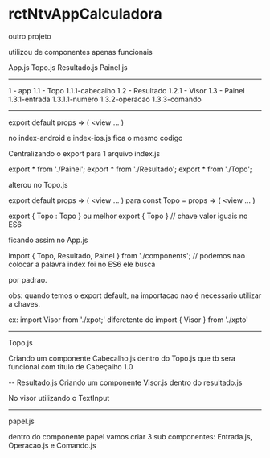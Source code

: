 # rctNtvAppCalculadora

outro projeto

utilizou de componentes apenas funcionais

App.js
Topo.js
Resultado.js
Painel.js

-----

1 - app
1.1 - Topo
	1.1.1-cabecalho
1.2 - Resultado
	1.2.1 - Visor
1.3 - Painel
	1.3.1-entrada
		1.3.1.1-numero
	1.3.2-operacao
	1.3.3-comando


----

export default props => ( <view ... )

no index-android e index-ios.js fica o mesmo codigo

Centralizando o export para 1 arquivo index.js

export * from './Painel';
export * from './Resultado';
export * from './Topo';

alterou no Topo.js

export default props => ( <view ... )
para 
const Topo = props => ( <view ... )

export { Topo : Topo } ou melhor export { Topo }  // chave valor iguais no ES6

ficando assim no App.js

import { Topo, Resultado, Painel } from './components'; // podemos nao colocar a palavra index foi no ES6 ele busca 

por padrao.

obs: quando temos o export default, na importacao nao é necessario utilizar a chaves.

ex: import Visor from './xpot;' diferetente de import { Visor } from './xpto'

---

Topo.js

Criando um componente Cabecalho.js dentro do Topo.js que tb sera funcional
com titulo de Cabeçalho 1.0

--
Resultado.js
Criando um componente Visor.js dentro do resultado.js 

No visor utilizando o TextInput 

<TextInput placeholder='digita qualquer coisa' editable={false} />


----

papel.js

dentro do componente papel vamos criar 3 sub componentes: Entrada.js, Operacao.js e Comando.js
